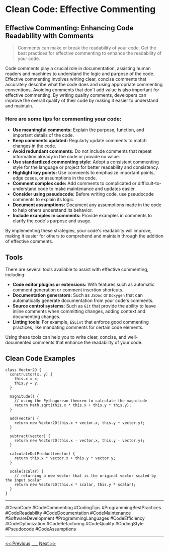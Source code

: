 # Clean Code: Effective Commenting



## Effective Commenting: Enhancing Code Readability with Comments

> Comments can make or break the readability of your code. Get the best practices for effective commenting to enhance the readability of your code.

Code comments play a crucial role in documentation, assisting human readers and machines to understand the logic and purpose of the code. Effective commenting involves writing clear, concise comments that accurately describe what the code does and using appropriate commenting conventions. Avoiding comments that don't add value is also important for effective commenting. By writing quality comments, developers can improve the overall quality of their code by making it easier to understand and maintain.

### Here are some tips for commenting your code:

- **Use meaningful comments:** Explain the purpose, function, and important details of the code.
- **Keep comments updated:** Regularly update comments to match changes in the code.
- **Avoid redundant comments:** Do not include comments that repeat information already in the code or provide no value.
- **Use standardized commenting style:** Adopt a consistent commenting style for the language or project for better readability and consistency.
- **Highlight key points:** Use comments to emphasize important points, edge cases, or assumptions in the code.
- **Comment complex code:** Add comments to complicated or difficult-to-understand code to make maintenance and updates easier.
- **Consider using pseudocode:** Before writing code, use pseudocode comments to explain its logic.
- **Document assumptions:** Document any assumptions made in the code to help others understand its behavior.
- **Include examples in comments:** Provide examples in comments to clarify the code's purpose and usage.

By implementing these strategies, your code's readability will improve, making it easier for others to comprehend and maintain through the addition of effective comments.

## Tools

There are several tools available to assist with effective commenting, including:

- **Code editor plugins or extensions:** With features such as automatic comment generation or comment insertion shortcuts.
- **Documentation generators:** Such as `JSDoc` or `Doxygen` that can automatically generate documentation from your code's comments.
- **Source control systems:** Such as `Git` that provide the ability to leave inline comments when committing changes, adding context and documenting changes.
- **Linting tools:** For example, `ESLint` that enforce good commenting practices, like mandating comments for certain code elements.

Using these tools can help you to write clear, concise, and well-documented comments that enhance the readability of your code.

## Clean Code Examples

```JS
class Vector2D {
  constructor(x, y) {
    this.x = x;
    this.y = y;
  }

  magnitude() {
    // using the Pythagorean theorem to calculate the magnitude
    return Math.sqrt(this.x * this.x + this.y * this.y);
  }

  add(vector) {
    return new Vector2D(this.x + vector.x, this.y + vector.y);
  }

  subtract(vector) {
    return new Vector2D(this.x - vector.x, this.y - vector.y);
  }

  calculateDotProduct(vector) {
    return this.x * vector.x + this.y * vector.y;
  }

  scale(scalar) {
    // returning a new vector that is the original vector scaled by the input scalar
    return new Vector2D(this.x * scalar, this.y * scalar);
  }
}
```

---

#CleanCode #CodeCommenting #CodingTips #ProgrammingBestPractices #CodeReadability #CodeDocumentation #CodeMaintenance #SoftwareDevelopment #ProgrammingLanguages #CodeEfficiency #CodeOptimization #CodeRefactoring #CodeQuality #CodingStyle #Pseudocode #CodeAssumptions

---

[<< Previous](../day-05-refactoring-and-organizing-code-for-better-structure/README.md) **\_\_\_**
[Next >>](../day-07-testing-and-debugging/README.md)
